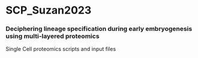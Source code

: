 # SCP_Suzan2023
### Deciphering lineage specification during early embryogenesis using multi-layered proteomics

Single Cell proteomics scripts and input files

